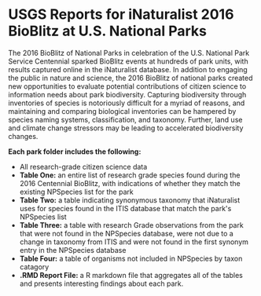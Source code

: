 # USGS Reports for iNaturalist 2016 BioBlitz at U.S. National Parks

The 2016 BioBlitz of National Parks in celebration of the U.S. National Park Service Centennial sparked BioBlitz events at hundreds of park units, with results captured online in the iNaturalist database. In addition to engaging the public in nature and science, the 2016 BioBlitz of national parks created new opportunities to evaluate potential contributions of citizen science to information needs about park biodiversity. Capturing biodiversity through inventories of species is notoriously difficult for a myriad of reasons, and maintaining and comparing biological inventories can be hampered by species naming systems, classification, and taxonomy. Further, land use and climate change stressors may be leading to accelerated biodiversity changes.

__Each park folder includes the following:__  
- All research-grade citizen science data  
- __Table One:__ an entire list of research grade species found during the 2016 Centennial BioBlitz, with indications of whether they match the existing NPSpecies list for the park  
- __Table Two:__  a table indicating synonymous taxonomy that iNaturalist uses for species found in the ITIS database that match the park's NPSpecies list
- __Table Three:__ a table with research Grade observations from the park that were not found in the NPSpecies database, were not due to a change in taxonomy from ITIS and were not found in the first synonym entry in the NPSpecies database
- __Table Four:__ a table of organisms not included in NPSpecies by taxon catagory 
- __.RMD Report File:__ a R markdown file that aggregates all of the tables and presents interesting findings about each park. 
